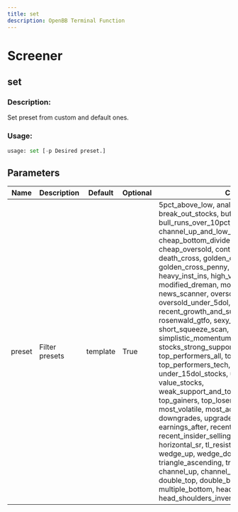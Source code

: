 ```yaml
---
title: set
description: OpenBB Terminal Function
---
```


# Screener

## set

### Description: 

Set preset from custom and default ones.

### Usage: 
```python
usage: set [-p Desired preset.]
```

## Parameters

| Name | Description | Default | Optional | Choices |
| ---- | ----------- | ------- | -------- | ------- |
| preset | Filter presets | template | True | 5pct_above_low,  analyst_strong_buy,  break_out_stocks,  buffett_like,  bull_runs_over_10pct,  channel_up_and_low_debt_and_sma_50and200,  cheap_bottom_dividend,  cheap_dividend,  cheap_oversold,  continued_momentum_scan,  death_cross,  golden_cross,  golden_cross_penny,  growth_stocks,  heavy_inst_ins,  high_vol_and_low_debt,  modified_dreman,  modified_neff,  news_scanner,  oversold,  oversold_under_3dol,  oversold_under_5dol,  potential_reversals,  recent_growth_and_support,  rosenwald,  rosenwald_gtfo,  sexy_year,  short_squeeze_scan,  simplistic_momentum_scanner_under_7dol,  stocks_strong_support_levels,  template,  top_performers_all,  top_performers_healthcare,  top_performers_tech,  undervalue,  under_15dol_stocks,  unusual_volume,  value_stocks,  weak_support_and_top_performers,  top_gainers,  top_losers,  new_high,  new_low,  most_volatile,  most_active,  overbought,  downgrades,  upgrades,  earnings_before,  earnings_after,  recent_insider_buying,  recent_insider_selling,  major_news,  horizontal_sr,  tl_resistance,  tl_support,  wedge_up,  wedge_down,  wedge,  triangle_ascending,  triangle_descending,  channel_up,  channel_down,  channel,  double_top,  double_bottom,  multiple_top,  multiple_bottom,  head_shoulders,  head_shoulders_inverse |


